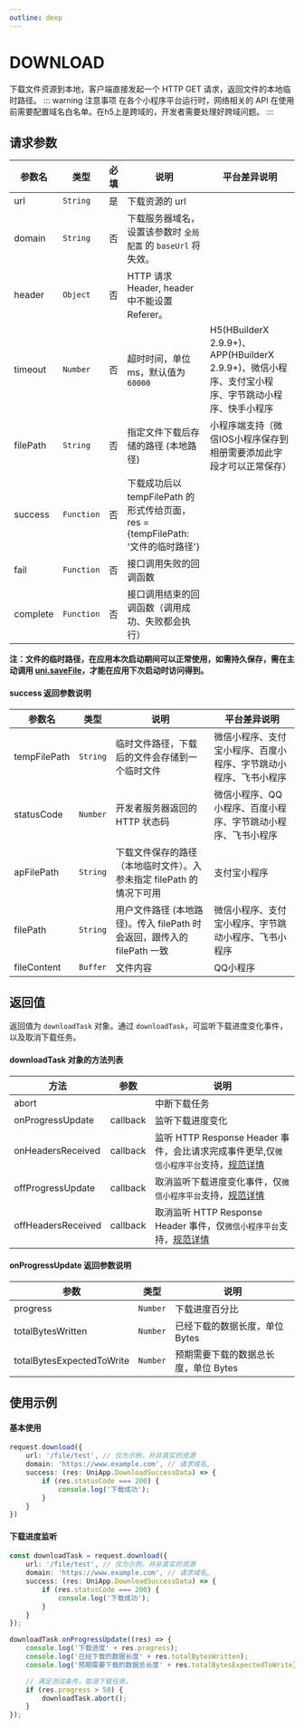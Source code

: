 ```yaml
---
outline: deep
---
```


# DOWNLOAD <Badge type="tip" text="v1.4.10+" />

下载文件资源到本地，客户端直接发起一个 HTTP GET 请求，返回文件的本地临时路径。
::: warning 注意事项
在各个小程序平台运行时，网络相关的 API 在使用前需要配置域名白名单。在h5上是跨域的，开发者需要处理好跨域问题。
:::

## 请求参数
| 参数名 | 类型 | 必填 | 说明 | 平台差异说明
| --- | --- | --- | --- | ---
| url | `String` | 是 | 下载资源的 url |
| domain | `String` | 否 | 下载服务器域名，设置该参数时 `全局配置` 的 `baseUrl` 将失效。 |
| header | `Object` | 否 | HTTP 请求 Header, header 中不能设置 Referer。 |
| timeout | `Number` | 否 | 超时时间，单位 ms，默认值为 `60000` | H5(HBuilderX 2.9.9+)、APP(HBuilderX 2.9.9+)、微信小程序、支付宝小程序、字节跳动小程序、快手小程序
| filePath | `String` | 否 | 指定文件下载后存储的路径 (本地路径) | 小程序端支持（微信IOS小程序保存到相册需要添加此字段才可以正常保存）
| success | `Function` | 否 | 下载成功后以 tempFilePath 的形式传给页面，res = {tempFilePath: '文件的临时路径'}
| fail | `Function` | 否 | 接口调用失败的回调函数
| complete | `Function` | 否 | 接口调用结束的回调函数（调用成功、失败都会执行）

**注：文件的临时路径，在应用本次启动期间可以正常使用，如需持久保存，需在主动调用 [uni.saveFile](https://uniapp.dcloud.net.cn/api/file/file#savefile)，才能在应用下次启动时访问得到。**

#### success 返回参数说明
| 参数名 | 类型 | 说明 | 平台差异说明
| --- | --- | --- | ---
| tempFilePath | `String` | 临时文件路径，下载后的文件会存储到一个临时文件 | 微信小程序、支付宝小程序、百度小程序、字节跳动小程序、飞书小程序
| statusCode | `Number` | 开发者服务器返回的 HTTP 状态码 | 微信小程序、QQ小程序、百度小程序、字节跳动小程序、飞书小程序
| apFilePath | `String` | 下载文件保存的路径（本地临时文件）。入参未指定 filePath 的情况下可用 | 支付宝小程序
| filePath | `String` | 用户文件路径 (本地路径)。传入 filePath 时会返回，跟传入的 filePath 一致 | 微信小程序、支付宝小程序、字节跳动小程序、飞书小程序
| fileContent | `Buffer` | 文件内容 | QQ小程序

## 返回值
返回值为 `downloadTask` 对象。通过 `downloadTask`，可监听下载进度变化事件，以及取消下载任务。

#### downloadTask 对象的方法列表
| 方法 | 参数 | 说明
| --- | --- | ---
| abort |  | 中断下载任务
| onProgressUpdate | callback | 监听下载进度变化
| onHeadersReceived | callback | 监听 HTTP Response Header 事件，会比请求完成事件更早,仅`微信小程序平台`支持，[规范详情](https://developers.weixin.qq.com/miniprogram/dev/api/DownloadTask.onHeadersReceived.html)
| offProgressUpdate | callback | 取消监听下载进度变化事件，仅`微信小程序平台`支持，[规范详情](https://developers.weixin.qq.com/miniprogram/dev/api/DownloadTask.offProgressUpdate.html)
| offHeadersReceived | callback | 取消监听 HTTP Response Header 事件，仅`微信小程序平台`支持，[规范详情](https://developers.weixin.qq.com/miniprogram/dev/api/DownloadTask.offHeadersReceived.html)

#### onProgressUpdate 返回参数说明
| 参数 | 类型 | 说明
| --- | --- | ---
| progress | `Number` | 下载进度百分比
| totalBytesWritten | `Number` | 已经下载的数据长度，单位 Bytes
| totalBytesExpectedToWrite | `Number` | 预期需要下载的数据总长度，单位 Bytes

## 使用示例
#### 基本使用
```ts
request.download({
    url: '/file/test', // 仅为示例，并非真实的资源
    domain: 'https://www.example.com', // 请求域名,
    success: (res: UniApp.DownloadSuccessData) => {
        if (res.statusCode === 200) {
            console.log('下载成功');
        }
    }
})
```

#### 下载进度监听
```ts
const downloadTask = request.download({
    url: '/file/test', // 仅为示例，并非真实的资源
    domain: 'https://www.example.com', // 请求域名,
    success: (res: UniApp.DownloadSuccessData) => {
        if (res.statusCode === 200) {
            console.log('下载成功');
        }
    }
});

downloadTask.onProgressUpdate((res) => {
	console.log('下载进度' + res.progress);
	console.log('已经下载的数据长度' + res.totalBytesWritten);
	console.log('预期需要下载的数据总长度' + res.totalBytesExpectedToWrite);

	// 满足测试条件，取消下载任务。
	if (res.progress > 50) {
		downloadTask.abort();
	}
});
```